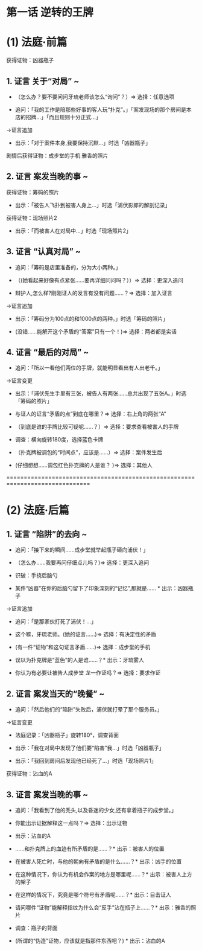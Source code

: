 # 第一话 逆转的王牌

# (1) 法庭·前篇

获得证物：凶器瓶子

## 1. 证言  关于“对局” ~

* （怎么办？要不要问问牙琉老师该怎么“询问”？）=> 选择：任意选项

* 追问：「我的工作是陪那些好事的客人玩“扑克”。」「案发现场的那个房间是本店的招牌…」「而且规则十分正式…」

→证言追加

* 出示：「对于案件本身,我要保持沉默…」时选「凶器瓶子」

剧情后获得证物：成步堂的手机 雅香的照片


## 2. 证言  案发当晚的事 ~

获得证物：筹码的照片

* 出示：「被告人飞扑到被害人身上…」时选「浦伏影郎的解剖记录」

获得证物：现场照片2

* 出示：「而被害人在对局中…」时选「现场照片2」


## 3. 证言  “认真对局” ~

* 追问：「筹码是店里准备的，分为大小两种。」

* （(她看起来好像有点紧张……要再详细问问吗？））=> 选择：更深入追问

* 辩护人,怎么样?刚刚证人的发言有没有问题……？=> 选择：加入证言

→证言追加

* 出示：「筹码分为100点的和1000点的两种。」时选「筹码的照片」

* (没错……能解开这个矛盾的“答案”只有一个！)=> 选择：两者都是实话


## 4. 证言  “最后的对局” ~


* 追问：「所以一看他们两位的手牌，就能明显看出有人出老千。」

→证言变更

* 出示：「浦伏先生手里有三张，被告人有两张……总共出现了五张A。」时选「筹码的照片」

* 与证人的证言“矛盾的点”到底在哪里？=> 选择：右上角的两张“A”


* （到底是谁的手牌比较可疑呢……？）=> 选择：要求查看被害人的手牌

* 调查：横向旋转180度，选择蓝色卡牌


* （扑克牌被调包的“时间点”，应该是……）=> 选择：案件发生后

* (仔细想想……调包红色扑克牌的人是谁？ )=> 选择：其他人


==============================================================================
# (2) 法庭·后篇

## 1. 证言  “陷阱”的去向 ~

* 追问：「接下来的瞬间……成步堂就举起瓶子砸向浦伏！」

* （怎么办……我要再问仔细点儿吗？)=> 选择：更深入追问

* 识破：手挠后脑勺


* 某件“凶器”在你的后脑勺留下了印象深刻的“记忆”,那就是…… * 出示：凶器瓶子

→证言追加

* 追问：「是那家伙打死了浦伏！…」

* 这个嘛，牙琉老师。(她的证言……)=> 选择：有决定性的矛盾

* (有一件“证物”和这句证言矛盾……)=> 选择：成步堂的手机

* 误以为扑克牌是“蓝色”的人是谁……？* 出示：牙琉雾人

* 你认为有必要让被告人成步堂 龙一作证吗？=> 选择：要求作证



## 2. 证言  案发当天的“晚餐” ~

* 追问：「然后他们的“陷阱”失败后，浦伏就打晕了那个服务员。」

→证言变更

* 法庭记录：「凶器瓶子」旋转180°，调查背面

* 出示：「我在对局中发现了他们要“陷害”我…」时选「凶器瓶子」

* 出示：「我回到房间后发现他已经死了…」时选「现场照片1」

获得证物：沾血的A


## 3. 证言  案发当晚的事  ~


* 追问：「我看到了他的秃头,以及昏迷的少女,还有拿着瓶子的成步堂。」

* 你能出示证据解释这一点吗？=> 选择：出示证物

* 出示：沾血的A

* ……和扑克牌上的血迹有所矛盾的是……？* 出示：被害人的位置


* 在被害人死亡时，与他的朝向有矛盾的是什么……？* 出示：凶手的位置


* 在这种情况下，你认为有机会作案的地方是哪里呢……？* 出示：被害人上方的架子


* 在这样的情况下，究竟是哪个符号有矛盾呢……？* 出示：目击证人


* 请问哪件“证物”能解释指纹为什么会“反手”沾在瓶子上……？* 出示：雅香的照片

* 调查：瓶子的背面


* (所谓的“伪造”证物，应该就是指那件东西吧？) * 出示：沾血的A



